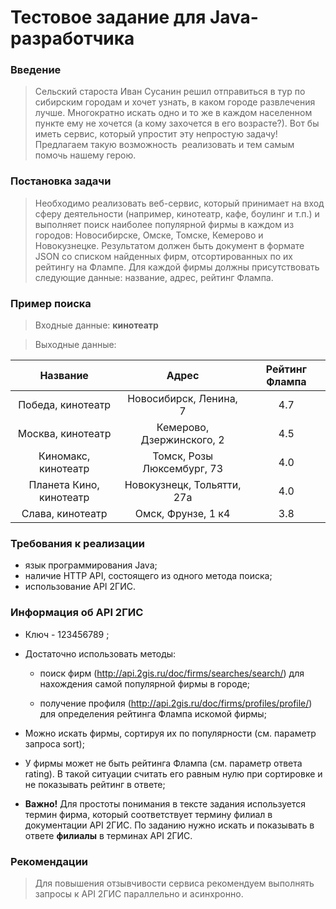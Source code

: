 Тестовое задание для Java-разработчика
======================================
### Введение

>Сельский староста Иван Сусанин решил отправиться в тур по сибирским городам и
>хочет узнать, в каком городе развлечения лучше. Многократно искать одно и то же в
>каждом населенном пункте ему не хочется (а кому захочется в его возрасте?). Вот бы
>иметь сервис, который упростит эту непростую задачу! Предлагаем такую
>возможность  реализовать и тем самым помочь нашему герою.

### Постановка задачи

>Необходимо реализовать веб-сервис, который принимает на вход сферу
деятельности (например, кинотеатр, кафе, боулинг и т.п.) и выполняет поиск
>наиболее популярной фирмы в каждом из городов: Новосибирске, Омске, Томске,
>Кемерово и Новокузнецке. Результатом должен быть документ в формате JSON со
>списком найденных фирм, отсортированных по их рейтингу на Флампе. Для каждой
>фирмы должны присутствовать следующие данные: название, адрес, рейтинг
>Флампа.

### Пример поиска
>Входные данные: **кинотеатр**

>Выходные данные:

|   Название              |  Адрес                     |  Рейтинг Флампа  |
|        :---:            |   :---:                    |        :---:     |
| Победа, кинотеатр       | Новосибирск, Ленина, 7     | 4.7              |
| Москва, кинотеатр       | Кемерово, Дзержинского, 2  | 4.5              |
| Киномакс, кинотеатр     | Томск, Розы Люксембург, 73 | 4.0              |
| Планета Кино, кинотеатр | Новокузнецк, Тольятти, 27а | 4.0              |
| Слава, кинотеатр        | Омск, Фрунзе, 1 к4         | 3.8              |


### Требования к реализации

- язык программирования Java;
- наличие HTTP API, состоящего из одного метода поиска;
- использование API 2ГИС.

### Информация об API 2ГИС
- Ключ - 123456789 ;
- Достаточно использовать методы:
    - поиск фирм (http://api.2gis.ru/doc/firms/searches/search/) для нахождения
      самой популярной фирмы в городе;
      
    - получение профиля (http://api.2gis.ru/doc/firms/profiles/profile/) для
      определения рейтинга Флампа искомой фирмы;

- Можно искать фирмы, сортируя их по популярности (см. параметр запроса sort);

- У фирмы может не быть рейтинга Флампа (см. параметр ответа rating). В такой
  ситуации считать его равным нулю при сортировке и не показывать рейтинг в
  ответе;
  
- **Важно!** Для простоты понимания в тексте задания используется термин
  фирма, который соответствует термину филиал в документации API 2ГИС. По
  заданию нужно искать и показывать в ответе **филиалы** в терминах API 2ГИС.
  
### Рекомендации
>Для повышения отзывчивости сервиса рекомендуем выполнять запросы к API 2ГИС
>параллельно и асинхронно.
                                             

